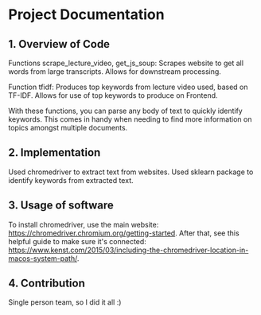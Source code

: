 # Project Documentation

## 1. Overview of Code
Functions scrape_lecture_video, get_js_soup:
Scrapes website to get all words from large transcripts.
Allows for downstream processing.

Function tfidf:
Produces top keywords from lecture video used, based on TF-IDF.
Allows for use of top keywords to produce on Frontend.

With these functions, you can parse any body of text to quickly identify keywords. This comes in handy when needing to find more information on topics amongst multiple documents.

## 2. Implementation
Used chromedriver to extract text from websites.
Used sklearn package to identify keywords from extracted text.

## 3. Usage of software
To install chromedriver, use the main website: https://chromedriver.chromium.org/getting-started.
After that, see this helpful guide to make sure it's connected: https://www.kenst.com/2015/03/including-the-chromedriver-location-in-macos-system-path/.

## 4. Contribution
Single person team, so I did it all :)
